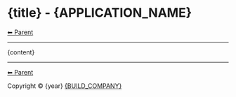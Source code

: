 <!-- TEMPLATE prefix 1 -->
# {title} - {APPLICATION_NAME}

<!-- TEMPLATE header 2 -->
[⬅ Parent ](../)
<hr />

{content}

<!-- TEMPLATE footer 5 -->
<hr />

[⬅ Parent ](../)

Copyright &copy; {year} [{BUILD_COMPANY}]({BUILD_COMPANY_LINK}{title})
